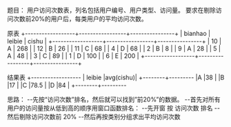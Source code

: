 题目：
    用户访问次数表，列名包括用户编号、用户类型、访问量。
    要求在剔除访问次数前20%的用户后，每类用户的平均访问次数。
 
 
原表
 +------------------+-----------------+----------------+
| bianhao           |         leibie  |         cishu  |
+------------------+-----------------+----------------+
| 10               | A               | 268            |
| 12               | B               | 26             |
| 11               | C               | 68             |
| 4                | D               | 68             |
| 2                | B               | 8              |
| 9                | A               | 28             |
| 5                | A               | 48             |
| 3                | C               | 89             |
| 1                | D               | 100            |
| 6                | E               | 200            |
+------------------+-----------------+----------------+

结果表
+------------------
| leibie |avg(cishu)|
+--------+---------
|A       |38      |
|B       |17      |
|C       |78.5    |
|D       |84      |
+--------+---------



思路：
--先按“访问次数”排名，然后就可以找到”前20%”的数据。
--首先对所有用户的访问量按从低到高的顺序用窗口函数排名：
--先开窗 按 访问次数 排名
--然后剔除访问次数前 20% 
--然后再按类别分组求出平均访问次数

